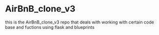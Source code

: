 # AirBnB_clone_v3
this is the AirBnB_clone_v3 repo that deals with working with certain code base and fuctions using flask and blueprints 
